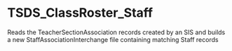 # TSDS_ClassRoster_Staff
Reads the TeacherSectionAssociation records created by an SIS and builds a new StaffAssociationInterchange file containing matching Staff records
